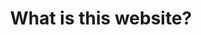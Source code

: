 ---
 title: What is this website?
 tags: [INFO, UPDATE]
 style: border
 color: success
 description: A new website, hmm?
---